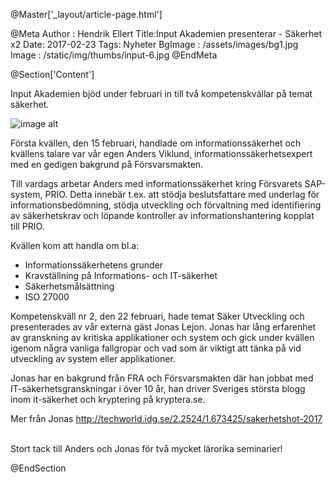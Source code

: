@Master['_layout/article-page.html']

@Meta
Author : Hendrik Ellert
Title:Input Akademien presenterar - Säkerhet x2
Date: 2017-02-23
Tags: Nyheter
BgImage : /assets/images/bg1.jpg
Image : /static/img/thumbs/input-6.jpg
@EndMeta

@Section['Content']

Input Akademien bjöd under februari in till två kompetenskvällar på temat säkerhet.

![image alt](/static/img/nyheter/InputAkademienSakerhet.jpg)

Första kvällen, den 15 februari, handlade om informationssäkerhet och kvällens talare var vår egen Anders Viklund, informationssäkerhetsexpert med en gedigen bakgrund på Försvarsmakten. 

Till vardags arbetar Anders med informationssäkerhet kring Försvarets SAP-system, PRIO. Detta innebär t.ex. att stödja beslutsfattare med underlag för informationsbedömning, stödja utveckling och förvaltning med identifiering av säkerhetskrav och löpande kontroller av informationshantering kopplat till PRIO.

Kvällen kom att handla om bl.a:

* Informationssäkerhetens grunder 
* Kravställning på Informations- och IT-säkerhet
* Säkerhetsmålsättning
* ISO 27000

Kompetenskväll nr 2, den 22 februari, hade temat Säker Utveckling och presenterades av vår externa gäst Jonas Lejon. Jonas har lång erfarenhet av granskning av kritiska applikationer och system och gick under kvällen igenom några vanliga fallgropar och vad som är viktigt att tänka på vid utveckling av system eller applikationer. 

Jonas har en bakgrund från FRA och Försvarsmakten där han jobbat med IT-säkerhetsgranskningar i över 10 år, han driver Sveriges största blogg inom it-säkerhet och kryptering på kryptera.se. 

Mer från Jonas http://techworld.idg.se/2.2524/1.673425/sakerhetshot-2017
 

Stort tack till Anders och Jonas för två mycket lärorika seminarier!

@EndSection
